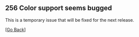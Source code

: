 ## 256 Color support seems bugged

This is a temporary issue that will be fixed for the next release.

[[Go Back](README.md)]
